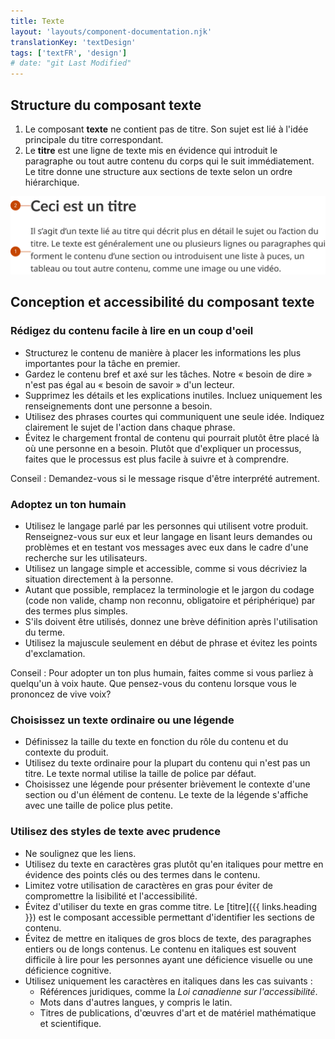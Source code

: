 ```yaml
---
title: Texte
layout: 'layouts/component-documentation.njk'
translationKey: 'textDesign'
tags: ['textFR', 'design']
# date: "git Last Modified"
---
```


## Structure du composant texte

<ol class="anatomy-list">
  <li>Le composant <strong>texte</strong> ne contient pas de titre. Son sujet est lié à l'idée principale du titre correspondant.</li>
  <li>Le <strong>titre</strong> est une ligne de texte mis en évidence qui introduit le paragraphe ou tout autre contenu du corps qui le suit immédiatement. Le titre donne une structure aux sections de texte selon un ordre hiérarchique.</li>
</ol>

<img class="b-sm b-default p-300" src="/images/fr/components/anatomy/gcds-text-anatomy.svg" alt="Une ligne de grand texte en caractères gras au-dessus d'un bloc de texte plus petit. Le texte en gras indique « Ceci est un titre » et le bloc de contenu écrit indique « Il s'agit d'un texte lié au titre qui décrit plus en détail le sujet ou l'action du titre. Le texte est généralement une ou plusieurs lignes ou paragraphes qui forment le contenu d'une section ou introduisent une liste à puces, un tableau ou tout autre contenu, comme une image ou une vidéo. » Un libellé avec un « 1 » pointe vers le plus petit bloc de texte et un libellé avec « 2 » pointe vers le texte gras plus grand." />

## Conception et accessibilité du composant texte

### Rédigez du contenu facile à lire en un coup d'oeil

- Structurez le contenu de manière à placer les informations les plus importantes pour la tâche en premier.
- Gardez le contenu bref et axé sur les tâches. Notre « besoin de dire » n'est pas égal au « besoin de savoir » d'un lecteur.
- Supprimez les détails et les explications inutiles. Incluez uniquement les renseignements dont une personne a besoin.
- Utilisez des phrases courtes qui communiquent une seule idée. Indiquez clairement le sujet de l'action dans chaque phrase.
- Évitez le chargement frontal de contenu qui pourrait plutôt être placé là où une personne en a besoin. Plutôt que d'expliquer un processus, faites que le processus est plus facile à suivre et à comprendre.

Conseil : Demandez-vous si le message risque d'être interprété autrement.

### Adoptez un ton humain

- Utilisez le langage parlé par les personnes qui utilisent votre produit. Renseignez-vous sur eux et leur langage en lisant leurs demandes ou problèmes et en testant vos messages avec eux dans le cadre d'une recherche sur les utilisateurs.
- Utilisez un langage simple et accessible, comme si vous décriviez la situation directement à la personne.
- Autant que possible, remplacez la terminologie et le jargon du codage (code non valide, champ non reconnu, obligatoire et périphérique) par des termes plus simples.
- S'ils doivent être utilisés, donnez une brève définition après l'utilisation du terme.
- Utilisez la majuscule seulement en début de phrase et évitez les points d'exclamation.

Conseil : Pour adopter un ton plus humain, faites comme si vous parliez à quelqu'un à voix haute. Que pensez-vous du contenu lorsque vous le prononcez de vive voix?

### Choisissez un texte ordinaire ou une légende

- Définissez la taille du texte en fonction du rôle du contenu et du contexte du produit.
- Utilisez du texte ordinaire pour la plupart du contenu qui n'est pas un titre. Le texte normal utilise la taille de police par défaut.
- Choisissez une légende pour présenter brièvement le contexte d'une section ou d'un élément de contenu. Le texte de la légende s'affiche avec une taille de police plus petite.

### Utilisez des styles de texte avec prudence

- Ne soulignez que les liens.
- Utilisez du texte en caractères gras plutôt qu'en italiques pour mettre en évidence des points clés ou des termes dans le contenu.
- Limitez votre utilisation de caractères en gras pour éviter de compromettre la lisibilité et l'accessibilité.
- Évitez d'utiliser du texte en gras comme titre. Le [titre]({{ links.heading }}) est le composant accessible permettant d'identifier les sections de contenu.
- Évitez de mettre en italiques de gros blocs de texte, des paragraphes entiers ou de longs contenus. Le contenu en italiques est souvent difficile à lire pour les personnes ayant une déficience visuelle ou une déficience cognitive.
- Utilisez uniquement les caractères en italiques dans les cas suivants :
  - Références juridiques, comme la _Loi canadienne sur l'accessibilité_.
  - Mots dans d'autres langues, y compris le latin.
  - Titres de publications, d'œuvres d'art et de matériel mathématique et scientifique.
